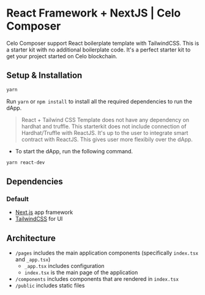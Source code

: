 # React Framework + NextJS | Celo Composer

Celo Composer support React boilerplate template with TailwindCSS. This is a starter kit with no additional boilerplate code. It's a perfect starter kit to get your project started on Celo blockchain.

## Setup & Installation

```bash
yarn
```

Run `yarn` or `npm install` to install all the required dependencies to run the dApp.

> React + Tailwind CSS Template does not have any dependency on hardhat and truffle.
> This starterkit does not include connection of Hardhat/Truffle with ReactJS. It's up to the user to integrate smart contract with ReactJS. This gives user more flexibily over the dApp.

-   To start the dApp, run the following command.

```bash
yarn react-dev
```

## Dependencies

### Default

-   [Next.js](https://nextjs.org/) app framework
-   [TailwindCSS](https://tailwindcss.com/) for UI

## Architecture

-   `/pages` includes the main application components (specifically `index.tsx` and `_app.tsx`)
    -   `_app.tsx` includes configuration
    -   `index.tsx` is the main page of the application
-   `/components` includes components that are rendered in `index.tsx`
-   `/public` includes static files
